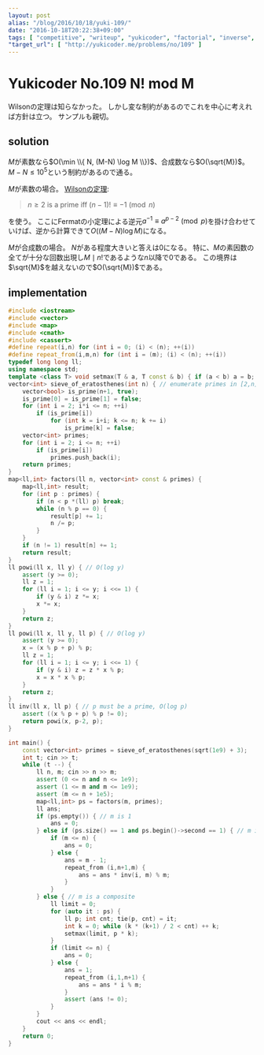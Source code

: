 ```yaml
---
layout: post
alias: "/blog/2016/10/18/yuki-109/"
date: "2016-10-18T20:22:38+09:00"
tags: [ "competitive", "writeup", "yukicoder", "factorial", "inverse", "wilsons-theorem", "fermats-little-theorem" ]
"target_url": [ "http://yukicoder.me/problems/no/109" ]
---
```


# Yukicoder No.109 N! mod M

Wilsonの定理は知らなかった。
しかし変な制約があるのでこれを中心に考えれば方針は立つ。
サンプルも親切。

## solution

$M$が素数なら$O(\min \\{ N, (M-N) \log M \\})$、合成数なら$O(\sqrt{M})$。$M - N \le 10^5$という制約があるので通る。

$M$が素数の場合。
[Wilsonの定理](https://en.wikipedia.org/wiki/Wilson%27s_theorem):

>   $n \ge 2$ is a prime iff $(n-1)! \equiv -1 \pmod n$

を使う。
ここにFermatの小定理による逆元$a^{-1} \equiv a^{p-2} \pmod p$を掛け合わせていけば、逆から計算できて$O((M-N) \log M)$になる。

$M$が合成数の場合。
$N$がある程度大きいと答えは$0$になる。
特に、$M$の素因数の全てが十分な回数出現し$M \mid n!$であるような$n$以降で$0$である。
この境界は$\sqrt{M}$を越えないので$O(\sqrt{M})$である。

## implementation

``` c++
#include <iostream>
#include <vector>
#include <map>
#include <cmath>
#include <cassert>
#define repeat(i,n) for (int i = 0; (i) < (n); ++(i))
#define repeat_from(i,m,n) for (int i = (m); (i) < (n); ++(i))
typedef long long ll;
using namespace std;
template <class T> void setmax(T & a, T const & b) { if (a < b) a = b; }
vector<int> sieve_of_eratosthenes(int n) { // enumerate primes in [2,n] with O(n log log n)
    vector<bool> is_prime(n+1, true);
    is_prime[0] = is_prime[1] = false;
    for (int i = 2; i*i <= n; ++i)
        if (is_prime[i])
            for (int k = i+i; k <= n; k += i)
                is_prime[k] = false;
    vector<int> primes;
    for (int i = 2; i <= n; ++i)
        if (is_prime[i])
            primes.push_back(i);
    return primes;
}
map<ll,int> factors(ll n, vector<int> const & primes) {
    map<ll,int> result;
    for (int p : primes) {
        if (n < p *(ll) p) break;
        while (n % p == 0) {
            result[p] += 1;
            n /= p;
        }
    }
    if (n != 1) result[n] += 1;
    return result;
}
ll powi(ll x, ll y) { // O(log y)
    assert (y >= 0);
    ll z = 1;
    for (ll i = 1; i <= y; i <<= 1) {
        if (y & i) z *= x;
        x *= x;
    }
    return z;
}
ll powi(ll x, ll y, ll p) { // O(log y)
    assert (y >= 0);
    x = (x % p + p) % p;
    ll z = 1;
    for (ll i = 1; i <= y; i <<= 1) {
        if (y & i) z = z * x % p;
        x = x * x % p;
    }
    return z;
}
ll inv(ll x, ll p) { // p must be a prime, O(log p)
    assert ((x % p + p) % p != 0);
    return powi(x, p-2, p);
}

int main() {
    const vector<int> primes = sieve_of_eratosthenes(sqrt(1e9) + 3);
    int t; cin >> t;
    while (t --) {
        ll n, m; cin >> n >> m;
        assert (0 <= n and n <= 1e9);
        assert (1 <= m and m <= 1e9);
        assert (m <= n + 1e5);
        map<ll,int> ps = factors(m, primes);
        ll ans;
        if (ps.empty()) { // m is 1
            ans = 0;
        } else if (ps.size() == 1 and ps.begin()->second == 1) { // m is a prime
            if (m <= n) {
                ans = 0;
            } else {
                ans = m - 1;
                repeat_from (i,n+1,m) {
                    ans = ans * inv(i, m) % m;
                }
            }
        } else { // m is a composite
            ll limit = 0;
            for (auto it : ps) {
                ll p; int cnt; tie(p, cnt) = it;
                int k = 0; while (k * (k+1) / 2 < cnt) ++ k;
                setmax(limit, p * k);
            }
            if (limit <= n) {
                ans = 0;
            } else {
                ans = 1;
                repeat_from (i,1,n+1) {
                    ans = ans * i % m;
                }
                assert (ans != 0);
            }
        }
        cout << ans << endl;
    }
    return 0;
}
```
